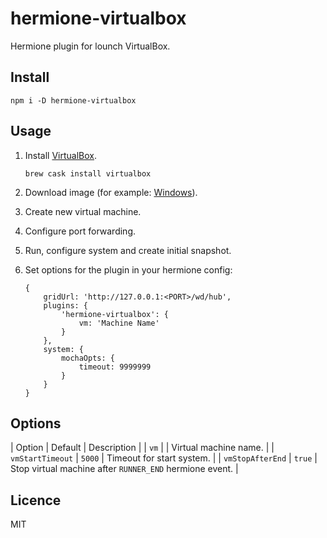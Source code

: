 # hermione-virtualbox

Hermione plugin for lounch VirtualBox.

## Install

```
npm i -D hermione-virtualbox
```

## Usage

1. Install [VirtualBox](https://www.virtualbox.org).
    ```
    brew cask install virtualbox
    ```
2. Download image (for example: [Windows](https://developer.microsoft.com/en-us/microsoft-edge/tools/vms/)).

3. Create new virtual machine.

4. Configure port forwarding.

5. Run, configure system and create initial snapshot.

6. Set options for the plugin in your hermione config:
    ```
    {
        gridUrl: 'http://127.0.0.1:<PORT>/wd/hub',
        plugins: {
            'hermione-virtualbox': {
                vm: 'Machine Name'
            }
        },
        system: {
            mochaOpts: {
                timeout: 9999999
            }
        }
    }
    ```

## Options

| Option | Default | Description |
| `vm` | | Virtual machine name. |
| `vmStartTimeout` | `5000` | Timeout for start system. |
| `vmStopAfterEnd` | `true` | Stop virtual machine after `RUNNER_END` hermione event. |

## Licence

MIT
